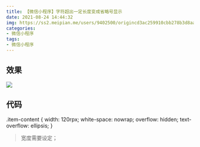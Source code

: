 ```yaml
---
title: 【微信小程序】字符超出一定长度变成省略号显示
date: 2021-08-24 14:44:32
img: https://ss2.meipian.me/users/9402500/origincd3ac259910cbb278b3d8aae6a1bbea4.jpg?imageView2/2/w/750/h/1400/q/80
categories: 
- 微信小程序
tags:
- 微信小程序
---
```


## 效果
![](https://img-blog.csdnimg.cn/8f4603b9f5a543e0813df98542727928.png)

## 代码
.item-content {
  width: 120rpx;
  white-space: nowrap;
  overflow: hidden;
  text-overflow: ellipsis;
}

> 宽度需要设定；